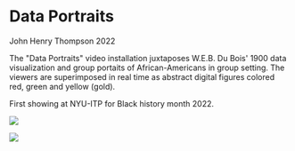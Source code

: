 # Data Portraits

John Henry Thompson
2022

The "Data Portraits" video installation juxtaposes W.E.B. Du Bois' 1900 data visualization and group portaits of African-Americans in group setting. The viewers are superimposed in real time as abstract digital figures colored red, green and yellow (gold).

First showing at NYU-ITP for Black history month 2022.

[![](https://jht1493.net/p5VideoKit/demo/external/media/mov/Colored-Portraits-2021/2023/2V3A8647-data-p.jpg)](https://jht1493.net/p5VideoKit/demo/external/media/mov/Colored-Portraits-2021/2023/2V3A8647-data-p.jpg)

[![](https://jht1493.net/p5VideoKit/demo/external/media/mov/Colored-Portraits-2021/2023/2V3A8660-data-p.jpeg)](https://jht1493.net/p5VideoKit/demo/external/media/mov/Colored-Portraits-2021/2023/2V3A8660-data-p.jpeg)

<!-- sftp://jht1493.net//opt/bitnami/apache/htdocs/p5VideoKit/demo/external/media/mov/Colored-Portraits-2021/2023/2V3A8647-data-p.jpg

sftp://jht1493.net//opt/bitnami/apache/htdocs/p5VideoKit/demo/external/media/mov/Colored-Portraits-2021/2023/2V3A8660-data-p.jpeg -->
